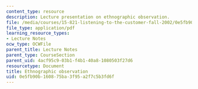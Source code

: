```yaml
---
content_type: resource
description: Lecture presentation on ethnographic observation.
file: /media/courses/15-821-listening-to-the-customer-fall-2002/0e5fb90b160875ba3f95a2f7c5b3fd6f_observation.pdf
file_type: application/pdf
learning_resource_types:
- Lecture Notes
ocw_type: OCWFile
parent_title: Lecture Notes
parent_type: CourseSection
parent_uid: 4acf95c9-03b1-f4b1-40a8-1080503f27d6
resourcetype: Document
title: Ethnographic observation
uid: 0e5fb90b-1608-75ba-3f95-a2f7c5b3fd6f
---
```

